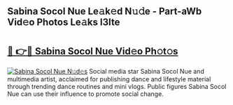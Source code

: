 ## Sabina Socol Nue Le𝚊k𝚎d N𝚞𝚍e - Part-aWb Vid𝚎o Photos Le𝚊ks l3Ite

# <h2><a href="http://fb8tul.evod.top/?m=Sabina+Socol+Nue">🔗 👉🔴 Sabina Socol Nue Vid𝚎o Ph𝚘t𝚘s</a></h2>

[![Sabina Socol Nue N𝚞d𝚎s](https://i.imgur.com/8V9OHl7.gif)](http://fb8tul.evod.top/?m=Sabina+Socol+Nue)
Social media star Sabina Socol Nue and multimedia artist, acclaimed for publishing dance and lifestyle material through trending dance routines and mini vlogs. Public figures Sabina Socol Nue can use their influence to promote social change. 

